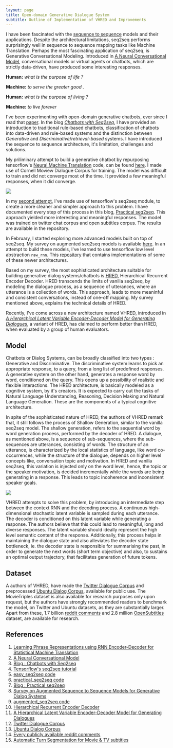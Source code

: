 ```yaml
---
layout: page
title: Open-domain Generative Dialogue System
subtitle: Outline of Implementation of VHRED and Improvements
---
```


I have been fascinated with the [sequence to sequence](https://arxiv.org/abs/1406.1078) models and their applications. Despite the architectural limitations, seq2seq performs surprisingly well in sequence to sequence mapping tasks like Machine Translation. Perhaps the most fascinating application of seq2seq, is Generative Conversational Modeling. Introduced in [A Neural Conversational Model](https://arxiv.org/abs/1506.05869), conversational models or virtual agents or chatbots, which are strictly data-driven, have produced some interesting responses.

**Human:** *what is the purpose of life ?*

**Machine:** *to serve the greater good .* 

**Human:** *what is the purpose of living ?*

**Machine:** *to live forever*


I've been experimenting with open-domain generative chatbots, ever since I read that [paper](https://arxiv.org/abs/1506.05869). In the blog [*Chatbots with Seq2seq*](http://suriyadeepan.github.io/2016-06-28-easy-seq2seq/), I have provided an introduction to traditional rule-based chatbots, classification of chatbots into data-driven and rule-based systems and the distinction between *Generative* and *Discriminative*/*retrieval-based* systems. I have introduced the sequence to sequence architecture, it's limitation, challenges and solutions. 

My priliminary attempt to build a generative chatbot by repurposing tensorflow's [Neural Machine Translation](https://www.tensorflow.org/tutorials/seq2seq) code, can be found [here](https://github.com/suriyadeepan/easy_seq2seq). I made use of Cornell Moview Dialogue Corpus for training. The model was difficult to train and did not converge most of the time. It provided a few meaningful responses, when it did converge.

![](http://i.imgur.com/6jRMYYl.gif)


In my [second attempt](https://github.com/suriyadeepan/practical_seq2seq), I've made use of tensorflow's seq2seq module, to create a more cleaner and simpler approach to this problem. I have documented every step of this process in this blog, [Practical seq2seq](http://suriyadeepan.github.io/2016-12-31-practical-seq2seq/). This approach yielded more interesting and meaningful responses. The model was trained on twitter chat corpus and open subtitles corpus. The results are available in the repository.


In February, I started exploring more advanced models built on top of seq2seq. My survey on augmented seq2seq models is available [here](http://suriyadeepan.github.io/pages/proposals/vhred/survey.pdf). In an attempt to build these models, I've learned to use tensorflow low level abstraction `raw_rnn`. This [repository](https://github.com/suriyadeepan/augmented_seq2seq) that contains implementations of some of these newer architectures.


Based on my survey, the most sophisticated architecture suitable for building generative dialog systems/chatbots is [HRED](https://arxiv.org/abs/1507.04808), Hierarchical Recurrent Encoder Decoder. HRED transcends the limits of vanilla seq2seq, by modeling the dialogue process, as a sequence of utterances, where an utterance is a collection of words. This approach, leads to more meaninful and consistent conversations, instead of one-off mapping. My survey mentioned above, explains the technical details of HRED.


Recently, I've come across a new architecture named VHRED, introduced in [*A Hierarchical Latent Variable Encoder-Decoder Model for Generating Dialogues*](https://arxiv.org/abs/1605.06069), a variant of HRED, has claimed to perform better than HRED, when evaluated by a group of human evaluators.


## Model

Chatbots or Dialog Systems, can be broadly classified into two types : Generative and Discriminative. The discriminative system learns to pick an appropriate response, to a query, from a long list of predefined responses. A generative system on the other hand, generates a response word by word, conditioned on the query. This opens up a possibility of realistic and flexible interactions. The HRED architecture, is basically modeled as a cognitive system, by it's creators. It is expected to carry out the tasks of Natural Language Understanding, Reasoning, Decision Making and Natural Language Generation. These are the components of a typical cognitive architecture. 

In spite of the sophisticated nature of HRED, the authors of VHRED remark that, it still follows the process of Shallow Generation, similar to the vanilla seq2seq model. The shallow generation, refers to the sequential word by word generation process, performed by the decoder of HRED. A dialogue, as mentioned above, is a sequence of sub-sequences, where the sub-sequences are utterances, consisting of words. The structure of an utterance, is characterized by the local statistics of language, like word co-occurrences, while the structure of the dialogue, depends on higher level concepts like, conversation topic and motivation. In HRED and vanilla seq2seq, this variation is injected only on the word level, hence, the topic or the speaker motivation, is decided incrementally while the words are being generating in a response. This leads to topic incoherence and inconsistent speaker goals.

![](https://ai2-s2-public.s3.amazonaws.com/figures/2016-11-08/36818eaf6376aeeaffed2523d28bebae7c9db8d7/2-Figure1-1.png)

VHRED attempts to solve this problem, by introducing an intermediate step between the context RNN and the decoding process. A continuous high-dimensional stochastic latent variable is sampled during each utterance. The decoder is conditioned on this latent variable while generating a response. The authors believe that this could lead to meaningful, long and diverse responses. The latent variable should ideally represent the high level semantic content of the response. Additionally, this process helps in maintaining the dialogue state and also alleviates the decoder state bottleneck, ie. the decoder state is responsible for summarising the past, in order to generate the next words (short term objective) and also, to sustains an optimal output trajectory, that facilitates generation of future tokens. 


## Dataset

A authors of VHRED, have made the [Twitter Dialogue Corpus](http://www.iulianserban.com/Files/TwitterDialogueCorpus.zip) and preprocessed [Ubuntu Dialog Corpus](http://www.iulianserban.com/Files/UbuntuDialogueCorpus.zip), available for public use. The MovieTriples dataset is also available for research purposes only upon request, but the authors have strongly recommended readers to benchmark the model, on Twitter and Ubuntu datasets, as they are substantially larger. Apart from these, 1.7 billion [reddit comments](https://www.reddit.com/r/datasets/comments/3bxlg7/i_have_every_publicly_available_reddit_comment/)  and 2.8 million [OpenSubtitles](https://www.nr.no/~plison/pdfs/cl/slt2016.pdf) dataset, are available for research.



## References

1. [Learning Phrase Representations using RNN Encoder-Decoder for Statistical Machine Translation](https://arxiv.org/abs/1406.1078)
2. [A Neural Conversational Model](https://arxiv.org/abs/1506.05869)
3. [Blog : Chatbots with Seq2seq](http://suriyadeepan.github.io/2016-06-28-easy-seq2seq/)
4. [Tensorflow's seq2seq tutorial](https://www.tensorflow.org/tutorials/seq2seq)
5. [easy_seq2seq code](https://github.com/suriyadeepan/easy_seq2seq)
6. [practical_seq2seq code](https://github.com/suriyadeepan/practical_seq2seq)
7. [Blog : Practical seq2seq](http://suriyadeepan.github.io/2016-12-31-practical-seq2seq/)
8. [Survey on Augmented Sequence to Sequence Models for Generative Dialog Systems](http://suriyadeepan.github.io/pages/proposals/vhred/survey.pdf)
9. [augmented_seq2seq code](https://github.com/suriyadeepan/augmented_seq2seq)
10. [Hierarchical Recurrent Encoder Decoder](https://arxiv.org/abs/1507.04808)
11. [A Hierarchical Latent Variable Encoder-Decoder Model for Generating Dialogues](https://arxiv.org/abs/1605.06069)
12. [Twitter Dialogue Corpus](http://www.iulianserban.com/Files/TwitterDialogueCorpus.zip)
13. [Ubuntu Dialog Corpus](http://www.iulianserban.com/Files/UbuntuDialogueCorpus.zip)
14. [Every publicly available reddit comments](https://www.reddit.com/r/datasets/comments/3bxlg7/i_have_every_publicly_available_reddit_comment/)
15. [Automatic Turn Segmentation for Movie & TV subtitles](https://www.nr.no/~plison/pdfs/cl/slt2016.pdf)
